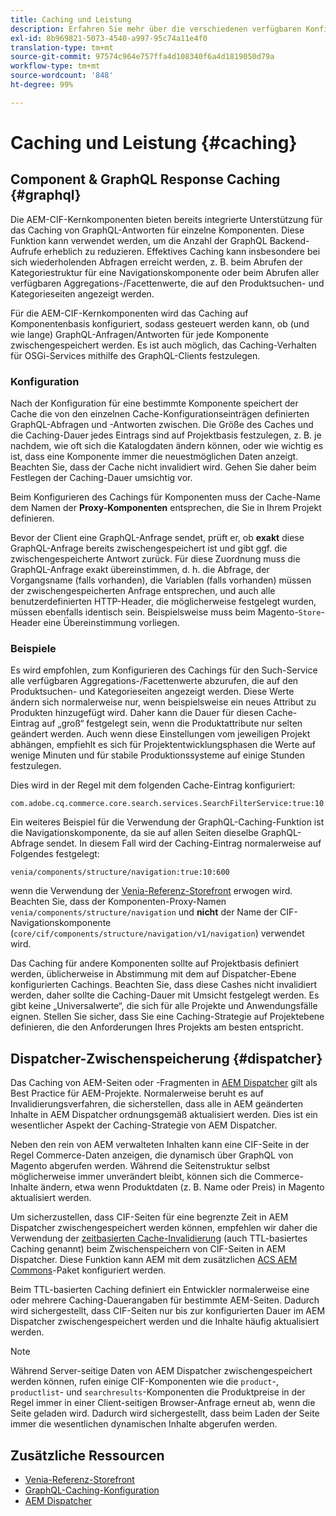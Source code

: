 ```yaml
---
title: Caching und Leistung
description: Erfahren Sie mehr über die verschiedenen verfügbaren Konfigurationen, um GraphQL und Inhalts-Caching zu aktivieren und die Leistung Ihrer Commerce-Implementierung zu optimieren.
exl-id: 8b969821-5073-4540-a997-95c74a11e4f0
translation-type: tm+mt
source-git-commit: 97574c964e757ffa4d108340f6a4d1819050d79a
workflow-type: tm+mt
source-wordcount: '848'
ht-degree: 99%

---
```


# Caching und Leistung {#caching}

## Component &amp; GraphQL Response Caching {#graphql}

Die AEM-CIF-Kernkomponenten bieten bereits integrierte Unterstützung für das Caching von GraphQL-Antworten für einzelne Komponenten. Diese Funktion kann verwendet werden, um die Anzahl der GraphQL Backend-Aufrufe erheblich zu reduzieren. Effektives Caching kann insbesondere bei sich wiederholenden Abfragen erreicht werden, z. B. beim Abrufen der Kategoriestruktur für eine Navigationskomponente oder beim Abrufen aller verfügbaren Aggregations-/Facettenwerte, die auf den Produktsuchen- und Kategorieseiten angezeigt werden.

Für die AEM-CIF-Kernkomponenten wird das Caching auf Komponentenbasis konfiguriert, sodass gesteuert werden kann, ob (und wie lange) GraphQL-Anfragen/Antworten für jede Komponente zwischengespeichert werden. Es ist auch möglich, das Caching-Verhalten für OSGi-Services mithilfe des GraphQL-Clients festzulegen.

### Konfiguration

Nach der Konfiguration für eine bestimmte Komponente speichert der Cache die von den einzelnen Cache-Konfigurationseinträgen definierten GraphQL-Abfragen und -Antworten zwischen. Die Größe des Caches und die Caching-Dauer jedes Eintrags sind auf Projektbasis festzulegen, z. B. je nachdem, wie oft sich die Katalogdaten ändern können, oder wie wichtig es ist, dass eine Komponente immer die neuestmöglichen Daten anzeigt. Beachten Sie, dass der Cache nicht invalidiert wird. Gehen Sie daher beim Festlegen der Caching-Dauer umsichtig vor.

Beim Konfigurieren des Cachings für Komponenten muss der Cache-Name dem Namen der **Proxy-Komponenten** entsprechen, die Sie in Ihrem Projekt definieren.

Bevor der Client eine GraphQL-Anfrage sendet, prüft er, ob **exakt** diese GraphQL-Anfrage bereits zwischengespeichert ist und gibt ggf. die zwischengespeicherte Antwort zurück. Für diese Zuordnung muss die GraphQL-Anfrage exakt übereinstimmen, d. h. die Abfrage, der Vorgangsname (falls vorhanden), die Variablen (falls vorhanden) müssen der zwischengespeicherten Anfrage entsprechen, und auch alle benutzerdefinierten HTTP-Header, die möglicherweise festgelegt wurden, müssen ebenfalls identisch sein. Beispielsweise muss beim Magento-`Store`-Header eine Übereinstimmung vorliegen.

### Beispiele

Es wird empfohlen, zum Konfigurieren des Cachings für den Such-Service alle verfügbaren Aggregations-/Facettenwerte abzurufen, die auf den Produktsuchen- und Kategorieseiten angezeigt werden. Diese Werte ändern sich normalerweise nur, wenn beispielsweise ein neues Attribut zu Produkten hinzugefügt wird. Daher kann die Dauer für diesen Cache-Eintrag auf „groß“ festgelegt sein, wenn die Produktattribute nur selten geändert werden. Auch wenn diese Einstellungen vom jeweiligen Projekt abhängen, empfiehlt es sich für Projektentwicklungsphasen die Werte auf wenige Minuten und für stabile Produktionssysteme auf einige Stunden festzulegen.

Dies wird in der Regel mit dem folgenden Cache-Eintrag konfiguriert:

```
com.adobe.cq.commerce.core.search.services.SearchFilterService:true:10:3600
```

Ein weiteres Beispiel für die Verwendung der GraphQL-Caching-Funktion ist die Navigationskomponente, da sie auf allen Seiten dieselbe GraphQL-Abfrage sendet. In diesem Fall wird der Caching-Eintrag normalerweise auf Folgendes festgelegt:

```
venia/components/structure/navigation:true:10:600
```

wenn die Verwendung der [Venia-Referenz-Storefront](https://github.com/adobe/aem-cif-guides-venia) erwogen wird. Beachten Sie, dass der Komponenten-Proxy-Namen `venia/components/structure/navigation` und **nicht** der Name der CIF-Navigationskomponente (`core/cif/components/structure/navigation/v1/navigation`) verwendet wird.

Das Caching für andere Komponenten sollte auf Projektbasis definiert werden, üblicherweise in Abstimmung mit dem auf Dispatcher-Ebene konfigurierten Cachings. Beachten Sie, dass diese Cashes nicht invalidiert werden, daher sollte die Caching-Dauer mit Umsicht festgelegt werden. Es gibt keine „Universalwerte“, die sich für alle Projekte und Anwendungsfälle eignen. Stellen Sie sicher, dass Sie eine Caching-Strategie auf Projektebene definieren, die den Anforderungen Ihres Projekts am besten entspricht.

## Dispatcher-Zwischenspeicherung {#dispatcher}

Das Caching von AEM-Seiten oder -Fragmenten in [AEM Dispatcher](https://docs.adobe.com/content/help/de-DE/experience-manager-dispatcher/using/dispatcher.html) gilt als Best Practice für AEM-Projekte. Normalerweise beruht es auf Invalidierungsverfahren, die sicherstellen, dass alle in AEM geänderten Inhalte in AEM Dispatcher ordnungsgemäß aktualisiert werden. Dies ist ein wesentlicher Aspekt der Caching-Strategie von AEM Dispatcher.

Neben den rein von AEM verwalteten Inhalten kann eine CIF-Seite in der Regel Commerce-Daten anzeigen, die dynamisch über GraphQL von Magento abgerufen werden. Während die Seitenstruktur selbst möglicherweise immer unverändert bleibt, können sich die Commerce-Inhalte ändern, etwa wenn Produktdaten (z. B. Name oder Preis) in Magento aktualisiert werden.

Um sicherzustellen, dass CIF-Seiten für eine begrenzte Zeit in AEM Dispatcher zwischengespeichert werden können, empfehlen wir daher die Verwendung der [zeitbasierten Cache-Invalidierung](https://docs.adobe.com/content/help/de-DE/experience-manager-dispatcher/using/configuring/dispatcher-configuration.html#configuring-time-based-cache-invalidation-enablettl) (auch TTL-basiertes Caching genannt) beim Zwischenspeichern von CIF-Seiten in AEM Dispatcher. Diese Funktion kann AEM mit dem zusätzlichen [ACS AEM Commons](https://adobe-consulting-services.github.io/acs-aem-commons/)-Paket konfiguriert werden.

Beim TTL-basierten Caching definiert ein Entwickler normalerweise eine oder mehrere Caching-Dauerangaben für bestimmte AEM-Seiten. Dadurch wird sichergestellt, dass CIF-Seiten nur bis zur konfigurierten Dauer im AEM Dispatcher zwischengespeichert werden und die Inhalte häufig aktualisiert werden.

>[!NOTE]
>
>Während Server-seitige Daten von AEM Dispatcher zwischengespeichert werden können, rufen einige CIF-Komponenten wie die `product`-, `productlist`- und `searchresults`-Komponenten die Produktpreise in der Regel immer in einer Client-seitigen Browser-Anfrage erneut ab, wenn die Seite geladen wird. Dadurch wird sichergestellt, dass beim Laden der Seite immer die wesentlichen dynamischen Inhalte abgerufen werden.

## Zusätzliche Ressourcen

- [Venia-Referenz-Storefront](https://github.com/adobe/aem-cif-guides-venia)
- [GraphQL-Caching-Konfiguration](https://github.com/adobe/commerce-cif-graphql-client#caching)
- [AEM Dispatcher](https://docs.adobe.com/content/help/en/experience-manager-dispatcher/using/dispatcher.html)
